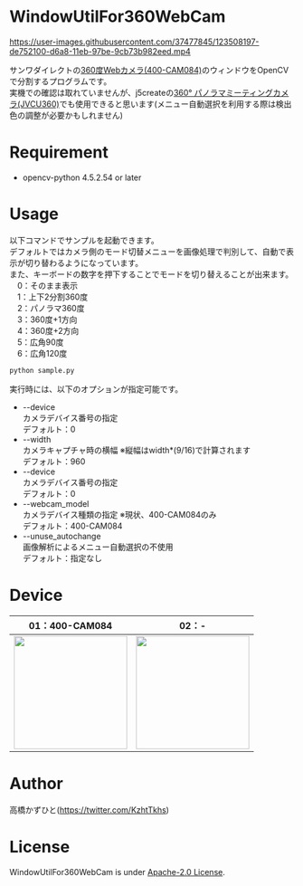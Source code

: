 # WindowUtilFor360WebCam
https://user-images.githubusercontent.com/37477845/123508197-de752100-d6a8-11eb-97be-9cb73b982eed.mp4


サンワダイレクトの[360度Webカメラ(400-CAM084)](https://direct.sanwa.co.jp/ItemPage/400-CAM084)のウィンドウをOpenCVで分割するプログラムです。<br>
実機での確認は取れていませんが、j5createの[360° パノラマミーティングカメラ(JVCU360)](https://jp.j5create.com/products/model_jvcu360)でも使用できると思います(メニュー自動選択を利用する際は検出色の調整が必要かもしれません)

# Requirement 
* opencv-python 4.5.2.54 or later

# Usage
以下コマンドでサンプルを起動できます。<br>
デフォルトではカメラ側のモード切替メニューを画像処理で判別して、自動で表示が切り替わるようになっています。<br>
また、キーボードの数字を押下することでモードを切り替えることが出来ます。<br>
　0：そのまま表示<br>
　1：上下2分割360度<br>
　2：パノラマ360度<br>
　3：360度+1方向<br>
　4：360度+2方向<br>
　5：広角90度<br>
　6：広角120度<br>
```bash
python sample.py
```
実行時には、以下のオプションが指定可能です。
   
* --device<br>
カメラデバイス番号の指定<br>
デフォルト：0
* --width<br>
カメラキャプチャ時の横幅 ※縦幅はwidth*(9/16)で計算されます<br>
デフォルト：960
* --device<br>
カメラデバイス番号の指定<br>
デフォルト：0
* --webcam_model<br>
カメラデバイス種類の指定 ※現状、400-CAM084のみ<br>
デフォルト：400-CAM084
* --unuse_autochange<br>
画像解析によるメニュー自動選択の不使用<br>
デフォルト：指定なし

# Device

|01：400-CAM084|02：-|
:---:|:---:
|<img src="https://user-images.githubusercontent.com/37477845/123508560-21d08f00-d6ab-11eb-8fd2-1bf07358e698.jpg" loading="lazy" width="200px">|<img src="https://user-images.githubusercontent.com/37477845/123508681-d074cf80-d6ab-11eb-8357-8e5061ee89b5.png" loading="lazy" width="200px">|

# Author
高橋かずひと(https://twitter.com/KzhtTkhs)
 
# License 
WindowUtilFor360WebCam is under [Apache-2.0 License](LICENSE).
